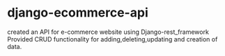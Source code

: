 # django-ecommerce-api
created an API for e-commerce website using Django-rest_framework
Provided CRUD functionality for adding,deleting,updating and creation of data.
